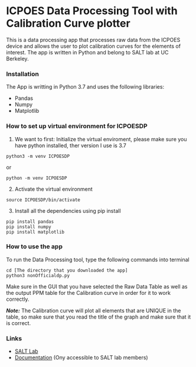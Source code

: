 # ICPOES Data Processing Tool with Calibration Curve plotter
 This is a data processing app that processes raw data from the ICPOES device and allows the user to plot calibration curves for the elements of interest. The app is written in Python and belong to SALT lab at UC Berkeley. 

 ### Installation
 The App is writting in Python 3.7 and uses the following libraries: 
 - Pandas
 - Numpy
 - Matplotlib
 ### How to set up virtual environment for ICPOESDP 
 1. We want to first: Initialize the virtual enviroment, please make sure you have python installed, ther version I use is 3.7
```
python3 -m venv ICPOESDP
```
or
```
python -m venv ICPOESDP
```
2. Activate the virtual environment
```
source ICPOESDP/bin/activate
```
3. Install all the dependencies using pip install
```
pip install pandas
pip install numpy
pip install matplotlib
```
### How to use the app
To run the Data Processing tool, type the following commands into terminal 

```
cd [The directory that you downloaded the app]
python3 nonOfficialdp.py
```
Make sure in the GUI that you have selected the Raw Data Table as well as the output PPM table for the Calibration curve in order for it to work correctly.

***Note:*** 
The Calibration curve will plot all elements that are UNIQUE in the table, so make sure that you read the title of the graph and make sure that it is correct. 
 

### Links
- [SALT Lab](https://salt.engin.berkeley.edu/)
- [Documentation](https://salt.nuc.berkeley.edu/) (Ony accessible to SALT lab members)